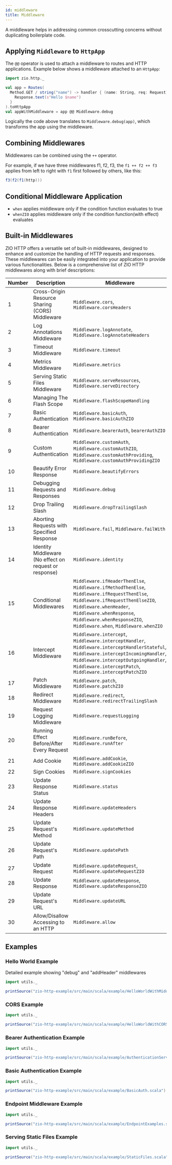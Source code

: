 ```yaml
---
id: middleware
title: Middleware
---
```


A middleware helps in addressing common crosscutting concerns without duplicating boilerplate code.

## Applying `Middleware` to `HttpApp`

The `@@` operator is used to attach a middleware to routes and HTTP applications. Example below shows a middleware attached to an `HttpApp`:

```scala mdoc:silent
import zio.http._

val app = Routes(
  Method.GET / string("name") -> handler { (name: String, req: Request) => 
    Response.text(s"Hello $name")
  }
).toHttpApp
val appWithMiddleware = app @@ Middleware.debug
```

Logically the code above translates to `Middleware.debug(app)`, which transforms the app using the middleware.

## Combining Middlewares

Middlewares can be combined using the `++` operator.

For example, if we have three middlewares f1, f2, f3, the `f1 ++ f2 ++ f3` applies from left to right with `f1` first followed by others, like this:

```scala
f3(f2(f1(http)))
```

## Conditional Middleware Application

- `when` applies middleware only if the condition function evaluates to true
- `whenZIO` applies middleware only if the condition function(with effect) evaluates

## Built-in Middlewares

ZIO HTTP offers a versatile set of built-in middlewares, designed to enhance and customize the handling of HTTP requests and responses. These middlewares can be easily integrated into your application to provide various functionalities. Below is a comprehensive list of ZIO HTTP middlewares along with brief descriptions:

| Number | Description                                            |  Middleware                                                  |
|--------|--------------------------------------------------------|----------------------------------------------------|
| 1      | Cross-Origin Resource Sharing (CORS) Middleware        | `Middleware.cors`, `Middleware.corsHeaders`        |
| 2      | Log Annotations Middleware                             | `Middleware.logAnnotate`, `Middleware.logAnnotateHeaders`|
| 3      | Timeout Middleware                                     | `Middleware.timeout`                               |
| 4      | Metrics Middleware                                     | `Middleware.metrics`                               |
| 5      | Serving Static Files Middleware                        | `Middleware.serveResources`, `Middleware.serveDirectory`|
| 6      | Managing The Flash Scope                               | `Middleware.flashScopeHandling`                    |
| 7      | Basic Authentication                                   | `Middleware.basicAuth`, `Middleware.basicAuthZIO`  |
| 8      | Bearer Authentication                                  | `Middleware.bearerAuth`, `bearerAuthZIO`            |
| 9      | Custom Authentication                                  | `Middleware.customAuth`, `Middleware.customAuthZIO`, `Middleware.customAuthProviding`, `Middleware.customAuthProvidingZIO`|
| 10     | Beautify Error Response                                | `Middleware.beautifyErrors`                         |
| 11     | Debugging Requests and Responses                       | `Middleware.debug`                                 |
| 12     | Drop Trailing Slash                                    | `Middleware.dropTrailingSlash`                     |
| 13     | Aborting Requests with Specified Response              | `Middleware.fail`, `Middleware.failWith`            |
| 14     | Identity Middleware (No effect on request or response) | `Middleware.identity`                          |
| 15     | Conditional Middlewares                                | `Middleware.ifHeaderThenElse`, `Middleware.ifMethodThenElse`, `Middleware.ifRequestThenElse`, `Middleware.ifRequestThenElseZIO`, `Middleware.whenHeader`, `Middleware.whenResponse`, `Middleware.whenResponseZIO`, `Middleware.when`, `Middleware.whenZIO`|
| 16     | Intercept Middleware                                   | `Middleware.intercept`, `Middleware.interceptHandler`, `Middleware.interceptHandlerStateful`, `Middleware.interceptIncomingHandler`, `Middleware.interceptOutgoingHandler`, `Middleware.interceptPatch`, `Middleware.interceptPatchZIO`|
| 17     | Patch Middleware                                       | `Middleware.patch`, `Middleware.patchZIO`          |
| 18     | Redirect Middleware                                    | `Middleware.redirect`, `Middleware.redirectTrailingSlash`|
| 19     | Request Logging Middleware                             | `Middleware.requestLogging`                         |
| 20     | Running Effect Before/After Every Request              | `Middleware.runBefore`, `Middleware.runAfter`      |
| 21     | Add Cookie                                             | `Middleware.addCookie`, `Middleware.addCookieZIO`  |
| 22     | Sign Cookies                                           | `Middleware.signCookies`                           |
| 23     | Update Response Status                                 | `Middleware.status`                                |
| 24     | Update Response Headers                                | `Middleware.updateHeaders`                         |
| 25     | Update Request's Method                                | `Middleware.updateMethod`                          |
| 26     | Update Request's Path                                  | `Middleware.updatePath`                            |
| 27     | Update Request                                         | `Middleware.updateRequest`, `Middleware.updateRequestZIO`|
| 28     | Update Response                                        | `Middleware.updateResponse`, `Middleware.updateResponseZIO`|
| 29     | Update Request's URL                                   | `Middleware.updateURL`                             |
| 30     | Allow/Disallow Accessing to an HTTP                    | `Middleware.allow`                                 |

## Examples

### Hello World Example

Detailed example showing "debug" and "addHeader" middlewares

```scala mdoc:passthrough
import utils._

printSource("zio-http-example/src/main/scala/example/HelloWorldWithMiddlewares.scala")
```

### CORS Example

```scala mdoc:passthrough
import utils._

printSource("zio-http-example/src/main/scala/example/HelloWorldWithCORS.scala")
```

### Bearer Authentication Example

```scala mdoc:passthrough
import utils._

printSource("zio-http-example/src/main/scala/example/AuthenticationServer.scala")
```

### Basic Authentication Example

```scala mdoc:passthrough
import utils._

printSource("zio-http-example/src/main/scala/example/BasicAuth.scala")
```

### Endpoint Middleware Example

```scala mdoc:passthrough
import utils._

printSource("zio-http-example/src/main/scala/example/EndpointExamples.scala")
```

### Serving Static Files Example

```scala mdoc:passthrough
import utils._

printSource("zio-http-example/src/main/scala/example/StaticFiles.scala")
```
